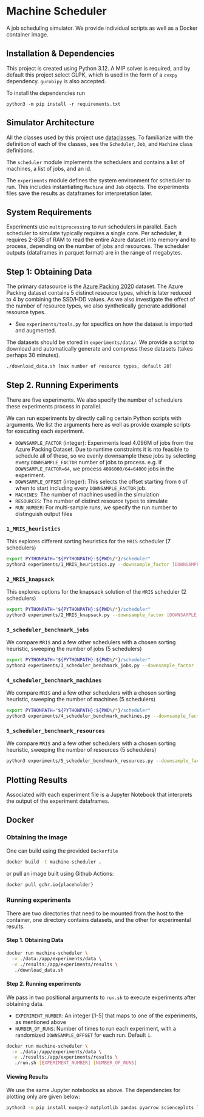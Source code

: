 # Machine Scheduler

A job scheduling simulator. We provide individual scripts as well as a Docker container image.

## Installation & Dependencies

This project is created using Python 3.12. A MIP solver is required, and by default this project select GLPK, which is used in the form of a `cvxpy` dependency. `gurobipy` is also accepted.

To install the dependencies run

```
python3 -m pip install -r requirements.txt
```

## Simulator Architecture

All the classes used by this project use [dataclasses](https://docs.python.org/3/library/dataclasses.html). To familiarize with the definition of each of the classes, see the `Scheduler`, `Job`, and `Machine` class definitions.

The `scheduler` module implements the schedulers and contains a list of machines, a list of jobs, and an id.

The `experiments` module defines the system environment for scheduler to run. This includes instantiating `Machine` and `Job` objects. The experiments files save the results as dataframes for interpretation later.

## System Requirements

Experiments use `multiprocessing` to run schedulers in parallel. Each scheduler to simulate typically requires a single core. Per scheduler, it requires 2-8GB of RAM to read the entire Azure dataset into memory and to process, depending on the number of jobs and resources. The scheduler outputs (dataframes in parquet format) are in the range of megabytes.

## Step 1: Obtaining Data

The primary datasource is the [Azure Packing 2020](https://github.com/Azure/AzurePublicDataset/blob/master/AzureTracesForPacking2020.md) dataset. The Azure Packing dataset contains 5 distinct resource types, which is later reduced to 4 by combining the SSD/HDD values. As we also investigate the effect of the number of resource types, we also synthetically generate additional resource types. 
- See `experiments/tools.py` for specifics on how the dataset is imported and augmented.

The datasets should be stored in `experiments/data/`. We provide a script to download and automatically generate and compress these datasets (takes perhaps 30 minutes).

```bash
./download_data.sh [max number of resource types, default 20]
```

## Step 2. Running Experiments

There are five experiments. We also specify the number of schedulers these experiments process in parallel.

We can run experiments by directly calling certain Python scripts with arguments. We list the arguments here as well as provide example scripts for executing each experiment.

- `DOWNSAMPLE_FACTOR` (integer): Experiments load 4.096M of jobs from the Azure Packing Dataset. Due to runtime constraints it is nto feasible to schedule all of these, so we evenly downsample these jobs by selecting every `DOWNSAMPLE_FACTOR` number of jobs to process. e.g. if `DOWNSAMPLE_FACTOR=64`, we process `4096000/64=64000` jobs in the experiment.
- `DOWNSAMPLE_OFFSET` (integer): This selects the offset starting from `0` of when to start including every `DOWNSAMPLE_FACTOR` job.
- `MACHINES`: The number of machines used in the simulation
- `RESOURCES`: The number of distinct resource types to simulate
- `RUN_NUMBER`: For multi-sample runs, we specify the run number to distinguish output files

### `1_MRIS_heuristics`

This explores different sorting heuristics for the `MRIS` scheduler (7 schedulers)

```bash
export PYTHONPATH="${PYTHONPATH}:${PWD%/*}/scheduler"
python3 experiments/1_MRIS_heuristics.py --downsample_factor [DOWNSAMPLE_FACTOR] --downsample_offset [DOWNSAMPLE_OFFSET] --run [RUN_NUMBER]
```

### `2_MRIS_knapsack`

This explores options for the knapsack solution of the `MRIS` scheduler (2 schedulers)

```bash
export PYTHONPATH="${PYTHONPATH}:${PWD%/*}/scheduler"
python3 experiments/2_MRIS_knapsack.py --downsample_factor [DOWNSAMPLE_FACTOR] --downsample_offset [DOWNSAMPLE_OFFSET] --run [RUN_NUMBER]
```

### `3_scheduler_benchmark_jobs`

We compare `MRIS` and a few other schedulers with a chosen sorting heuristic, sweeping the number of jobs (5 schedulers)

```bash
export PYTHONPATH="${PYTHONPATH}:${PWD%/*}/scheduler"
python3 experiments/3_scheduler_benchmark_jobs.py --downsample_factor [DOWNSAMPLE_FACTOR] --downsample_offset [DOWNSAMPLE_OFFSET] --run [RUN_NUMBER]
```

### `4_scheduler_benchmark_machines`

We compare `MRIS` and a few other schedulers with a chosen sorting heuristic, sweeping the number of machines (5 schedulers)

```bash
export PYTHONPATH="${PYTHONPATH}:${PWD%/*}/scheduler"
python3 experiments/4_scheduler_benchmark_machines.py --downsample_factor [DOWNSAMPLE_FACTOR] --downsample_offset [DOWNSAMPLE_OFFSET] --run [RUN_NUMBER] -m [MACHINES]
```

### `5_scheduler_benchmark_resources`

We compare `MRIS` and a few other schedulers with a chosen sorting heuristic, sweeping the number of resources (5 schedulers)

```bash
python3 experiments/5_scheduler_benchmark_resources.py --downsample_factor [DOWNSAMPLE_FACTOR] --downsample_offset [DOWNSAMPLE_OFFSET] --run [RUN_NUMBER] -r [RESOURCES]
```

## Plotting Results

Associated with each experiment file is a Jupyter Notebook that interprets the output of the experiment dataframes.


## Docker

### Obtaining the image

One can build using the provided `Dockerfile`

```bash
docker build -t machine-scheduler .
```

or pull an image built using Github Actions:

```bash
docker pull gchr.io{placeholder}
```

### Running experiments

There are two directories that need to be mounted from the host to the container, one directory contains datasets, and the other for experimental results.

#### Step 1. Obtaining Data

```bash
docker run machine-scheduler \
  -v ./data:/app/experiments/data \
  -v ./results:/app/experiments/results \
   ./download_data.sh
```

#### Step 2. Running experiments

We pass in two positional arguments to `run.sh` to execute experiments after obtaining data.

- `EXPERIMENT_NUMBER`: An integer [1-5] that maps to one of the experiments, as mentioned above
- `NUMBER_OF_RUNS`: Number of times to run each experiment, with a randomized `DOWNSAMPLE_OFFSET` for each run. Default `1`.

```bash
docker run machine-scheduler \
  -v ./data:/app/experiments/data \
  -v ./results:/app/experiments/results \
   ./run.sh [EXPERIMENT_NUMBER] [NUMBER_OF_RUNS]
```

#### Viewing Results

We use the same Jupyter notebooks as above. The dependencies for plotting only are given below:

```bash
python3 -m pip install numpy<2 matplotlib pandas pyarrow scienceplots lz4 notebook
```
